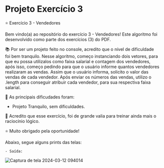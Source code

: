<h1>Projeto Exercício 3</h1>

⭐ Exercício 3 - Vendedores

Bem vindo(a) ao repositório do exercício 3 - Vendedores! Este algoritmo foi desenvolvido como parte dos exercícios (3) do PDF.

📚 Por ser um projeto feito no console, acredito que o nível de dificuldade foi bem tranquilo. Nesse algoritmo, começo instanciando dois vetores, para que eu possa utilizalos como faixa salarial e contagem dos vendedores, após isso, começo
pedindo para que o usuário informe quantos vendedores realizaram as vendas. Assim que o usuário informa, solicito o valor das vendas de cada vendedor. Após enviar os números das vendas, utilizo o .length para conseguir atribuir cada vendedor, para sua respectiva faixa salarial. 

🔷 As principais dificudades foram: 
<br>

- Projeto Tranquilo, sem dificuldades.

🌱 Acredito que esse exercício, foi de grande valia para treinar ainda mais o raciocínio lógico. 

⭐ Muito obrigado pela oportunidade! 

Abaixo, segue alguns prints das telas: 

    - Saída: 

![Captura de tela 2024-03-12 094014](https://github.com/Fehmauri/Exercicio3/assets/109230539/cc8516bd-266f-48ae-ae2c-7d9622f1b6dd)




